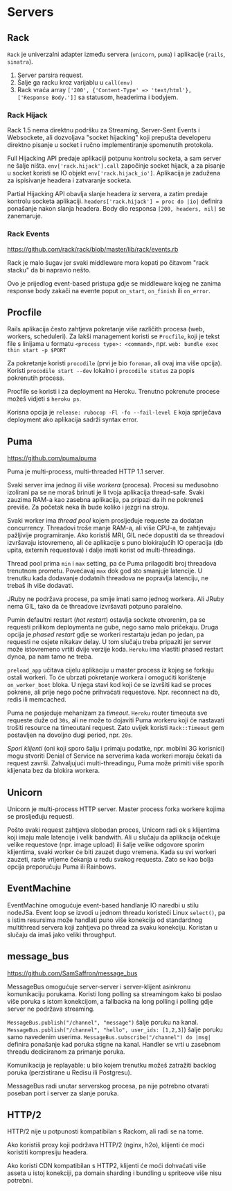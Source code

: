 # Servers

## Rack

`Rack` je univerzalni adapter između servera (`unicorn`, `puma`) i aplikacije (`rails`, `sinatra`).

1. Server parsira request.
2. Šalje ga racku kroz varijablu u `call(env)`
3. Rack vraća array `['200', {'Content-Type' => 'text/html'}, ['Response Body.']]` sa statusom, headerima i bodyjem.

### Rack Hijack

Rack 1.5 nema direktnu podršku za Streaming, Server-Sent Events i Websockete, ali dozvoljava "socket hijacking" koji prepušta developeru direktno pisanje u socket i ručno implementiranje spomenutih protokola.

Full Hijacking API predaje aplikaciji potpunu kontrolu socketa, a sam server ne šalje ništa. `env['rack.hijack'].call` započinje socket hijack, a za pisanje u socket koristi se IO objekt `env['rack.hijack_io']`. Aplikacija je zadužena za ispisivanje headera i zatvaranje socketa.

Partial Hijacking API obavlja slanje headera iz servera, a zatim predaje kontrolu socketa aplikaciji. `headers['rack.hijack'] = proc do |io|` definira ponašanje nakon slanja headera. Body dio responsa `[200, headers, nil]` se zanemaruje.

### Rack Events

https://github.com/rack/rack/blob/master/lib/rack/events.rb

Rack je malo šugav jer svaki middleware mora kopati po čitavom "rack stacku" da bi napravio nešto.

Ovo je prijedlog event-based pristupa gdje se middleware kojeg ne zanima response body zakači na evente poput `on_start`, `on_finish` ili `on_error`.

## Procfile

Rails aplikacija često zahtjeva pokretanje više različith procesa (web, workers, scheduleri). Za lakši management koristi se `Procfile`, koji je tekst file s linijama u formatu `<process type>: <command>`, npr. `web: bundle exec thin start -p $PORT`

Za pokretanje koristi `procodile` (prvi je bio `foreman`, ali ovaj ima više opcija). Koristi `procodile start --dev` lokalno i `procodile status` za popis pokrenutih procesa.

Procfile se koristi i za deployment na Heroku. Trenutno pokrenute procese možeš vidjeti s `heroku ps`.

Korisna opcija je `release: rubocop -Fl -fo --fail-level E` koja spriječava deployment ako aplikacija sadrži syntax error.

## Puma

https://github.com/puma/puma

Puma je multi-process, multi-threaded HTTP 1.1 server.

Svaki server ima jednog ili više *workera* (procesa). Procesi su međusobno izolirani pa se ne moraš brinuti je li tvoja aplikacija thread-safe. Svaki zauzima RAM-a kao zasebna aplikacija, pa pripazi da ih ne pokreneš previše. Za početak neka ih bude koliko i jezgri na stroju.

Svaki worker ima *thread pool* kojem prosljeđuje requeste za dodatan concurrency. Threadovi troše manje RAM-a, ali više CPU-a, te zahtjevaju pažljivije programiranje. Ako koristiš MRI, GIL neće dopustiti da se threadovi izvršavaju istovremeno, ali će aplikacije s puno blokirajućih IO operacija (db upita, externih requestova) i dalje imati korist od multi-threadinga.

Thread pool prima `min` i `max` setting, pa će Puma prilagoditi broj threadova trenutnom prometu. Povećavaj `max` dok god sto smanjuje latencije. U trenutku kada dodavanje dodatnih threadova ne popravlja latenciju, ne trebaš ih više dodavati.

JRuby ne podržava procese, pa smije imati samo jednog workera. Ali JRuby nema GIL, tako da će threadove izvršavati potpuno paralelno.

Pumin defaultni restart (*hot restart*) ostavlja sockete otvorenim, pa se requesti prilikom deploymenta ne gube, nego samo malo pričekaju. Druga opcija je *phased restart* gdje se workeri restartaju jedan po jedan, pa requesti ne osjete nikakav delay. U tom slučaju treba pripaziti jer server može istovremeno vrtiti dvije verzije koda. `Heroku` ima vlastiti phased restart dynoa, pa nam tamo ne treba.

`preload_app` učitava cijelu aplikaciju u master process iz kojeg se forkaju ostali workeri. To će ubrzati pokretanje workera i omogućiti korištenje `on_worker_boot` bloka. U njega stavi kod koji će se izvršiti kad se proces pokrene, ali prije nego počne prihvaćati requestove. Npr. reconnect na db, redis ili memcached.

Puma ne posjeduje mehanizam za *timeout*. `Heroku` router timeouta sve requeste duže od `30s`, ali ne može to dojaviti Puma workeru koji će nastavati trošiti resource na timeoutani request. Zato uvijek koristi `Rack::Timeout` gem postavljen na dovoljno dugi period, npr. `20s`.

*Spori klijenti* (oni koji sporo šalju i primaju podatke, npr. mobilni 3G korisnici) mogu stvoriti Denial of Service na serverima kada workeri moraju čekati da request završi. Zahvaljujući multi-threadingu, Puma može primiti više sporih klijenata bez da blokira workera.

## Unicorn

Unicorn je multi-process HTTP server. Master process forka workere kojima se prosljeđuju requesti.

Pošto svaki request zahtjeva slobodan proces, Unicorn radi ok s klijentima koji imaju male latencije i velik bandwith. Ali u slučaju da aplikacija očekuje velike requestove (npr. image upload) ili šalje velike odgovore sporim klijentima, svaki worker će biti zauzet dugo vremena. Kada su svi workeri zauzeti, raste vrijeme čekanja u redu svakog requesta. Zato se kao bolja opcija preporučuju Puma ili Rainbows.

## EventMachine

EventMachine omogućuje event-based handlanje IO naredbi u stilu nodeJSa. Event loop se izvodi u jednom threadu koristeći Linux `select()`, pa s istim resursima može handlati puno više konekcija od standardnog multithread servera koji zahtjeva po thread za svaku konekciju. Koristan u slučaju da imaš jako veliki throughput.

## message_bus

https://github.com/SamSaffron/message_bus

MessageBus omogućuje server-server i server-klijent asinkronu komunikaciju porukama. Koristi long polling sa streamingom kako bi poslao više poruka s istom konekcijom, a fallbacka na long polling i polling gdje server ne podržava streaming.

`MessageBus.publish("/channel", "message")` šalje poruku na kanal.
`MessageBus.publish("/channel", "hello", user_ids: [1,2,3]`) šalje poruku samo navedenim userima.
`MessageBus.subscribe("/channel") do |msg|` definira ponašanje kad poruka stigne na kanal. Handler se vrti u zasebnom threadu dediciranom za primanje poruka.

Komunikacija je replayable: u bilo kojem trenutku možeš zatražiti backlog poruka (perzistirane u Redisu ili Postgresu).

MessageBus radi unutar serverskog procesa, pa nije potrebno otvarati poseban port i server za slanje poruka.

## HTTP/2

HTTP/2 nije u potpunosti kompatibilan s Rackom, ali radi se na tome.

Ako koristiš proxy koji podržava HTTP/2 (nginx, h2o), klijenti će moći koristiti kompresiju headera.

Ako koristi CDN kompatibilan s HTTP2, klijenti će moći dohvaćati više asseta u istoj konekciji, pa domain sharding i bundling u spriteove više nisu potrebni.

